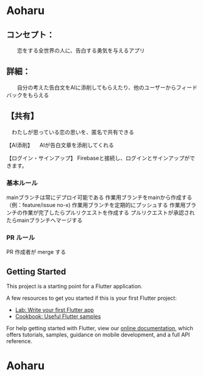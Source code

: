 # Aoharu
## コンセプト：
　　恋をする全世界の人に、告白する勇気を与えるアプリ
## 詳細：
　　自分の考えた告白文をAIに添削してもらえたり、他のユーザーからフィードバックをもらえる
## 【共有】
　わたしが思っている恋の思いを、匿名で共有できる

【AI添削】
　AIが告白文章を添削してくれる

【ログイン・サインアップ】
   Firebaseと接続し、ログインとサインアップができます。


### 基本ルール
mainブランチは常にデプロイ可能である
作業用ブランチをmainから作成する（例：feature/issue no-x)
作業用ブランチを定期的にプッシュする
作業用ブランチの作業が完了したらプルリクエストを作成する
プルリクエストが承認されたらmainブランチへマージする
### PR ルール
PR 作成者が merge する

## Getting Started

This project is a starting point for a Flutter application.

A few resources to get you started if this is your first Flutter project:

- [Lab: Write your first Flutter app](https://flutter.dev/docs/get-started/codelab)
- [Cookbook: Useful Flutter samples](https://flutter.dev/docs/cookbook)

For help getting started with Flutter, view our
[online documentation](https://flutter.dev/docs), which offers tutorials,
samples, guidance on mobile development, and a full API reference.
# Aoharu
